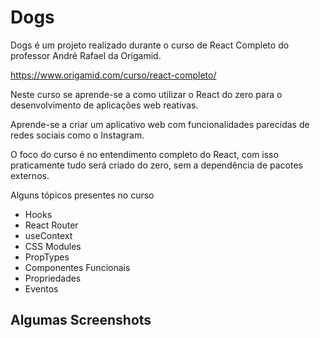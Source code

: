 # Dogs
Dogs é um projeto realizado durante o curso de React Completo do professor André Rafael da Origamid.

https://www.origamid.com/curso/react-completo/

Neste curso se aprende-se a como utilizar o React do zero para o desenvolvimento de aplicações web reativas.

Aprende-se a criar um aplicativo web com funcionalidades parecidas de redes sociais como o Instagram.

O foco do curso é no entendimento completo do React, com isso praticamente tudo será criado do zero, sem a dependência de pacotes externos.

Alguns tópicos presentes no curso
- Hooks
- React Router
- useContext
- CSS Modules
- PropTypes
- Componentes Funcionais
- Propriedades
- Eventos

## Algumas Screenshots

